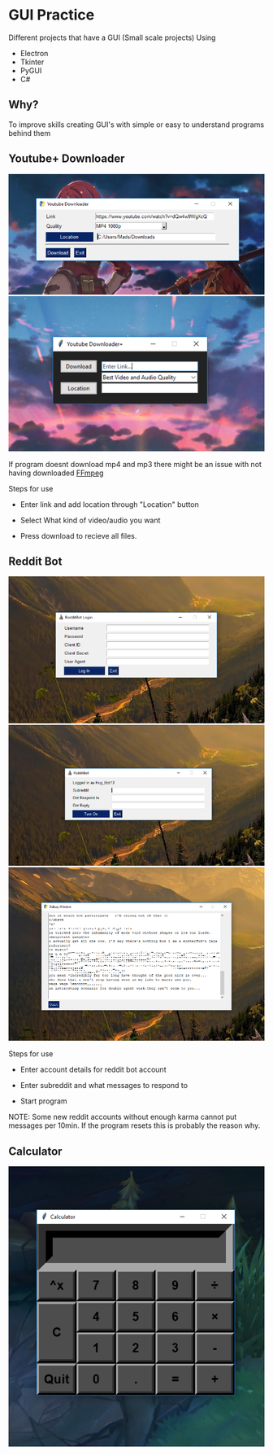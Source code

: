 # GUI Practice

Different projects that have a GUI (Small scale projects)
Using
- Electron
- Tkinter
- PyGUI
- C#


## Why?

To improve skills creating GUI's with simple or easy to understand programs behind them

## Youtube+ Downloader

![Youtube Downloader](https://github.com/KarlofKuwait/Gui-Practice/blob/master/Downloader/PyGUI/Youtube%20Downloader%20(2).png?raw=true)
![Youtube Downloader](https://github.com/KarlofKuwait/Gui-Practice/blob/master/Downloader/Tkinter/Youtube%20Downloader.png?raw=true)


If program doesnt download mp4 and mp3 there might be an issue with not having downloaded [FFmpeg](https://ffmpeg.org/download.html)

Steps for use

- Enter link and add location through "Location" button

- Select What kind of video/audio you want

- Press download to recieve all files.

## Reddit Bot

![Reddit Bot](https://github.com/KarlofKuwait/Gui-Practice/blob/master/Reddit%20Bot/Images%20of%20Program/Login.png?raw=true)
![Reddit Bot](https://github.com/KarlofKuwait/Gui-Practice/blob/master/Reddit%20Bot/Images%20of%20Program/Subreddit.png?raw=true)
![Reddit Bot](https://github.com/KarlofKuwait/Gui-Practice/blob/master/Reddit%20Bot/Images%20of%20Program/Reply.png?raw=true)

Steps for use

- Enter account details for reddit bot account

- Enter subreddit and what messages to respond to

- Start program

NOTE: Some new reddit accounts without enough karma cannot put messages per 10min. If the program resets this is probably the reason why.

## Calculator

![Calculator](https://github.com/KarlofKuwait/Gui-Practice/blob/master/Calculator/Calculator.png?raw=true)


